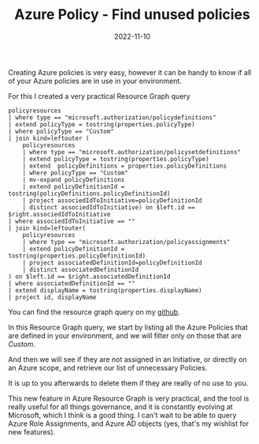 ﻿---
layout: post
title: Azure Policy - Find unused policies
date: 2022-11-10
categories: [ "Azure", "Policy" ]
comments_id: 26 
---

Creating Azure policies is very easy, however it can be handy to know if all of your Azure policies are in use in your environment.

For this I created a very practical Resource Graph query

```kql
policyresources
| where type == "microsoft.authorization/policydefinitions"
| extend policyType = tostring(properties.policyType)
| where policyType == "Custom"
| join kind=leftouter (
    policyresources
    | where type == "microsoft.authorization/policysetdefinitions"
    | extend policyType = tostring(properties.policyType)
    | extend  policyDefinitions = properties.policyDefinitions
    | where policyType == "Custom"
    | mv-expand policyDefinitions
    | extend policyDefinitionId = tostring(policyDefinitions.policyDefinitionId)
    | project associedIdToInitiative=policyDefinitionId 
    | distinct associedIdToInitiative) on $left.id == $right.associedIdToInitiative
| where associedIdToInitiative == ""
| join kind=leftouter(
    policyresources
    | where type == "microsoft.authorization/policyassignments"
    | extend policyDefinitionId = tostring(properties.policyDefinitionId)
    | project associatedDefinitionId=policyDefinitionId 
    | distinct associatedDefinitionId
) on $left.id == $right.associatedDefinitionId
| where associatedDefinitionId == ""
| extend displayName = tostring(properties.displayName)
| project id, displayName
```

You can find the resource graph query on my [github](https://github.com/wilfriedwoivre/azure-resource-graph-queries/tree/master/queries/policies/list-unused-policies).

In this Resource Graph query, we start by listing all the Azure Policies that are defined in your environment, and we will filter only on those that are *Custom*.

And then we will see if they are not assigned in an Initiative, or directly on an Azure scope, and retrieve our list of unnecessary Policies.

It is up to you afterwards to delete them if they are really of no use to you.

This new feature in Azure Resource Graph is very practical, and the tool is really useful for all things governance, and it is constantly evolving at Microsoft, which I think is a good thing. I can't wait to be able to query Azure Role Assignments, and Azure AD objects (yes, that's my wishlist for new features).
